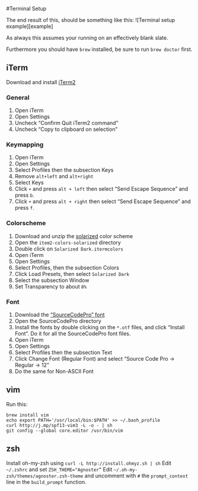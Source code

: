 #Terminal Setup

The end result of this, should be something like this:
![Terminal setup example][example]

As always this assumes your running on an effectively blank slate.

Furthermore you should have `brew` installed, be sure to run `brew doctor` first.

## iTerm

Download and install [iTerm2](http://www.iterm2.com/)

### General

1. Open iTerm
2. Open Settings
3. Uncheck “Confirm Quit iTerm2 command”
4. Uncheck “Copy to clipboard on selection”

### Keymapping

1. Open iTerm
2. Open Settings
4. Select Profiles then the subsection Keys
5. Remove `alt+left` and `alt+right`
3. Select Keys
4. Click `+` and press `alt + left` then select “Send Escape Sequence” and press `b`.
5. Click `+` and press `alt + right` then select “Send Escape Sequence” and press `f`.

### Colorscheme

1. Download and unzip the [solarized](http://ethanschoonover.com/solarized/files/solarized.zip) color scheme
2. Open the `item2-colors-solarized` directory
3. Double click on `Solarized Dark.itermcolors`
4. Open iTerm
5. Open Settings
6. Select Profiles, then the subsection Colors
7. Click Load Presets, then select `Solarized Dark`
8. Select the subsection Window
9. Set Transparency to about `8%`

### Font

1. Download the [“SourceCodePro” font](https://github.com/Lokaltog/powerline-fonts/archive/master.zip)
2. Open the SourceCodePro directory
3. Install the fonts by double clicking on the `*.otf` files, and click “Install Font”. Do it for all the SourceCodePro font files.
4. Open iTerm
5. Open Settings
6. Select Profiles then the subsection Text
7. Click Change Font (Regular Font) and select “Source Code Pro -> Regular -> 12”
8. Do the same for Non-ASCII Font

## vim

Run this:

```shell
brew install vim
echo export PATH='/usr/local/bin:$PATH' >> ~/.bash_profile
curl http://j.mp/spf13-vim3 -L -o - | sh
git config --global core.editor /usr/bin/vim
```

## zsh

Install oh-my-zsh using `curl -L http://install.ohmyz.sh | sh`
Edit `~/.zshrc` and set `ZSH_THEME="Agnoster”`
Edit `~/.oh-my-zsh/themes/agnoster.zsh-theme` and uncomment with `#` the `prompt_context` line in the `build_prompt` function.
